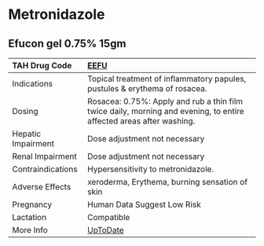 # Metronidazole

## Efucon gel 0.75% 15gm

| TAH Drug Code      | [EEFU](https://www.tahsda.org.tw/drugs/hissearch.php?drug_code=EEFU)                                                |
|:-------------------|:--------------------------------------------------------------------------------------------------------------------|
| Indications        | Topical treatment of inflammatory papules, pustules & erythema of rosacea.                                          |
| Dosing             | Rosacea: 0.75%: Apply and rub a thin film twice daily, morning and evening, to entire affected areas after washing. |
| Hepatic Impairment | Dose adjustment not necessary                                                                                       |
| Renal Impairment   | Dose adjustment not necessary                                                                                       |
| Contraindications  | Hypersensitivity to metronidazole.                                                                                  |
| Adverse Effects    | xeroderma, Erythema, burning sensation of skin                                                                      |
| Pregnancy          | Human Data Suggest Low Risk                                                                                         |
| Lactation          | Compatible                                                                                                          |
| More Info          | [UpToDate](https://www.uptodate.com/contents/metronidazole-drug-information)                                        |

